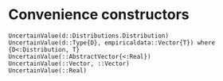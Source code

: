 # Convenience constructors

```@docs
UncertainValue(d::Distributions.Distribution)
UncertainValue(d::Type{D}, empiricaldata::Vector{T}) where {D<:Distribution, T}
UncertainValue(::AbstractVector{<:Real})
UncertainValue(::Vector, ::Vector)
UncertainValue(::Real)
```